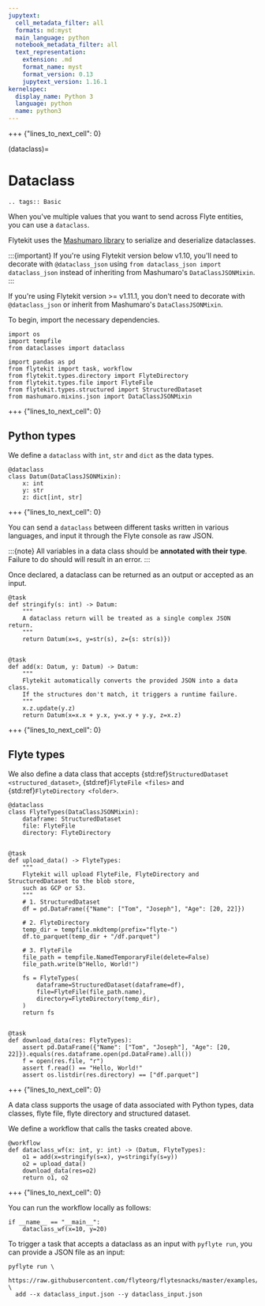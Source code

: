 ```yaml
---
jupytext:
  cell_metadata_filter: all
  formats: md:myst
  main_language: python
  notebook_metadata_filter: all
  text_representation:
    extension: .md
    format_name: myst
    format_version: 0.13
    jupytext_version: 1.16.1
kernelspec:
  display_name: Python 3
  language: python
  name: python3
---
```


+++ {"lines_to_next_cell": 0}

(dataclass)=

# Dataclass

```{eval-rst}
.. tags:: Basic
```

When you've multiple values that you want to send across Flyte entities, you can use a `dataclass`.

Flytekit uses the [Mashumaro library](https://github.com/Fatal1ty/mashumaro)
to serialize and deserialize dataclasses.

:::{important}
If you're using Flytekit version below v1.10, you'll need to decorate with `@dataclass_json` using
`from dataclass_json import dataclass_json` instead of inheriting from Mashumaro's `DataClassJSONMixin`.
:::

If you're using Flytekit version >= v1.11.1, you don't need to decorate with `@dataclass_json` or
inherit from Mashumaro's `DataClassJSONMixin`.

To begin, import the necessary dependencies.

```{code-cell}
import os
import tempfile
from dataclasses import dataclass

import pandas as pd
from flytekit import task, workflow
from flytekit.types.directory import FlyteDirectory
from flytekit.types.file import FlyteFile
from flytekit.types.structured import StructuredDataset
from mashumaro.mixins.json import DataClassJSONMixin
```

+++ {"lines_to_next_cell": 0}

## Python types
We define a `dataclass` with `int`, `str` and `dict` as the data types.

```{code-cell}
@dataclass
class Datum(DataClassJSONMixin):
    x: int
    y: str
    z: dict[int, str]
```

+++ {"lines_to_next_cell": 0}

You can send a `dataclass` between different tasks written in various languages, and input it through the Flyte console as raw JSON.

:::{note}
All variables in a data class should be **annotated with their type**. Failure to do should will result in an error.
:::

Once declared, a dataclass can be returned as an output or accepted as an input.

```{code-cell}
@task
def stringify(s: int) -> Datum:
    """
    A dataclass return will be treated as a single complex JSON return.
    """
    return Datum(x=s, y=str(s), z={s: str(s)})


@task
def add(x: Datum, y: Datum) -> Datum:
    """
    Flytekit automatically converts the provided JSON into a data class.
    If the structures don't match, it triggers a runtime failure.
    """
    x.z.update(y.z)
    return Datum(x=x.x + y.x, y=x.y + y.y, z=x.z)
```

+++ {"lines_to_next_cell": 0}

## Flyte types
We also define a data class that accepts {std:ref}`StructuredDataset <structured_dataset>`,
{std:ref}`FlyteFile <files>` and {std:ref}`FlyteDirectory <folder>`.

```{code-cell}
@dataclass
class FlyteTypes(DataClassJSONMixin):
    dataframe: StructuredDataset
    file: FlyteFile
    directory: FlyteDirectory


@task
def upload_data() -> FlyteTypes:
    """
    Flytekit will upload FlyteFile, FlyteDirectory and StructuredDataset to the blob store,
    such as GCP or S3.
    """
    # 1. StructuredDataset
    df = pd.DataFrame({"Name": ["Tom", "Joseph"], "Age": [20, 22]})

    # 2. FlyteDirectory
    temp_dir = tempfile.mkdtemp(prefix="flyte-")
    df.to_parquet(temp_dir + "/df.parquet")

    # 3. FlyteFile
    file_path = tempfile.NamedTemporaryFile(delete=False)
    file_path.write(b"Hello, World!")

    fs = FlyteTypes(
        dataframe=StructuredDataset(dataframe=df),
        file=FlyteFile(file_path.name),
        directory=FlyteDirectory(temp_dir),
    )
    return fs


@task
def download_data(res: FlyteTypes):
    assert pd.DataFrame({"Name": ["Tom", "Joseph"], "Age": [20, 22]}).equals(res.dataframe.open(pd.DataFrame).all())
    f = open(res.file, "r")
    assert f.read() == "Hello, World!"
    assert os.listdir(res.directory) == ["df.parquet"]
```

+++ {"lines_to_next_cell": 0}

A data class supports the usage of data associated with Python types, data classes,
flyte file, flyte directory and structured dataset.

We define a workflow that calls the tasks created above.

```{code-cell}
@workflow
def dataclass_wf(x: int, y: int) -> (Datum, FlyteTypes):
    o1 = add(x=stringify(s=x), y=stringify(s=y))
    o2 = upload_data()
    download_data(res=o2)
    return o1, o2
```

+++ {"lines_to_next_cell": 0}

You can run the workflow locally as follows:

```{code-cell}
if __name__ == "__main__":
    dataclass_wf(x=10, y=20)
```

To trigger a task that accepts a dataclass as an input with `pyflyte run`, you can provide a JSON file as an input:
```
pyflyte run \
  https://raw.githubusercontent.com/flyteorg/flytesnacks/master/examples/data_types_and_io/data_types_and_io/dataclass.py \
  add --x dataclass_input.json --y dataclass_input.json
```
